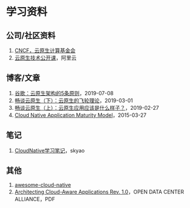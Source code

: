 # 学习资料

## 公司/社区资料

1. [CNCF，云原生计算基金会](https://www.cncf.io/)
2. [云原生技术公开课](https://edu.aliyun.com/roadmap/cloudnative)，阿里云

## 博客/文章

1. [谷歌：云原生架构的5条原则](https://www.infoq.cn/article/B5Zk1p*8SGk5ZIVk27gv)，2019-07-08
2. [畅谈云原生（下）：云原生的飞轮理论](https://www.infoq.cn/article/HMizcSG_FgcJKGzkE08L)，2019-03-01
3. [畅谈云原生（上）：云原生应用应该是什么样子？](https://www.infoq.cn/article/fA42rfjV*dYGAvRANFqE)，2019-02-27
4. [Cloud Native Application Maturity Model](https://dzone.com/articles/cloud-native-application)，2015-03-27

## 笔记

1. [CloudNative学习笔记](https://skyao.io/learning-cloudnative/)，skyao

## 其他

1. [awesome-cloud-native](https://github.com/rootsongjc/awesome-cloud-native)
2. [Architecting Cloud-Aware Applications Rev. 1.0](http://www.oaca-project.org/wp-content/uploads/2018/07/Architecting-Cloud-Aware-Applications-Best-Practices-Rev-1.0.pdf)，OPEN DATA CENTER ALLIANCE，PDF



